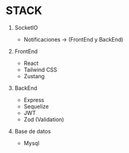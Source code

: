 # STACK
1. SocketIO
    - Notificaciones  -> (FrontEnd y BackEnd)

2. FrontEnd 
    - React
    - Tailwind CSS
    - Zustang

3. BackEnd
    - Express
    - Sequelize
    - JWT
    - Zod (Validation)

4. Base de datos 
    - Mysql
